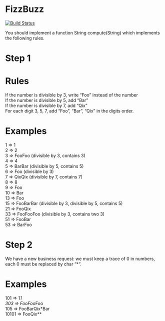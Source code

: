 # FizzBuzz

[![Build Status](https://travis-ci.org/omakhlas/FooBarQix.svg?branch=master)](https://travis-ci.org/omakhlas/FooBarQix)

You should implement a function String compute(String) which implements the following rules.

# Step 1
# Rules
If the number is divisible by 3, write “Foo” instead of the number\
If the number is divisible by 5, add “Bar”\
If the number is divisible by 7, add “Qix”\
For each digit 3, 5, 7, add “Foo”, “Bar”, “Qix” in the digits order.
# Examples
1  => 1\
2  => 2\
3  => FooFoo (divisible by 3, contains 3)\
4  => 4\
5  => BarBar (divisible by 5, contains 5)\
6  => Foo (divisible by 3)\
7  => QixQix (divisible by 7, contains 7)\
8  => 8\
9  => Foo\
10 => Bar\
13 => Foo\
15 => FooBarBar (divisible by 3, divisible by 5, contains 5)\
21 => FooQix\
33 => FooFooFoo (divisible by 3, contains two 3)\
51 => FooBar\
53 => BarFoo
# Step 2
We have a new business request: we must keep a trace of 0 in numbers, each 0 must be replaced by char “*“.

# Examples
101   => 1*1\
303   => FooFoo*Foo\
105   => FooBarQix*Bar\
10101 => FooQix**
